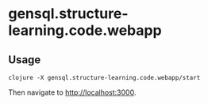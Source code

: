 # gensql.structure-learning.code.webapp

## Usage

``` shell
clojure -X gensql.structure-learning.code.webapp/start
```

Then navigate to [http://localhost:3000](http://localhost:3000).
